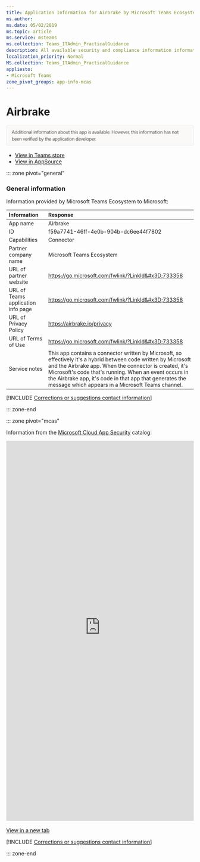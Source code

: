 ```yaml
---
title: Application Information for Airbrake by Microsoft Teams Ecosystem
ms.author: 
ms.date: 05/02/2019
ms.topic: article
ms.service: msteams
ms.collection: Teams_ITAdmin_PracticalGuidance
description: All available security and compliance information information for Airbrake, its data handling policies, its Microsoft Cloud App Security app catalog information, and security/compliance information in the CSA STAR registry.
localization_priority: Normal
MS.collection: Teams_ITAdmin_PracticalGuidance
appliesto:
- Microsoft Teams
zone_pivot_groups: app-info-mcas
---
```

# Airbrake

<p></p><img alt="Non-attested image" src="./images/unattested.png" width="650"/>

* <a href="https://teams.microsoft.com/l/app/f59a7741-46ff-4e0b-904b-dc6ee44f7802" target="_blank">View in Teams store</a>
* <a href="https://appsource.microsoft.com/en-us/product/office/WA104381562" target="_blank">View in AppSource</a>

::: zone pivot="general"

### General information

Information provided by Microsoft Teams Ecosystem to Microsoft:

| **Information** | **Response** |
|:----------------|:-------------|
| App name | Airbrake |
| ID | f59a7741-46ff-4e0b-904b-dc6ee44f7802 |
| Capabilities | Connector |
| Partner company name | Microsoft Teams Ecosystem |
| URL of partner website | <https://go.microsoft.com/fwlink/?LinkId&#x3D;733358> |
| URL of Teams application info page | <https://go.microsoft.com/fwlink/?LinkId&#x3D;733358> |
| URL of Privacy Policy | <https://airbrake.io/privacy> |
| URL of Terms of Use | <https://go.microsoft.com/fwlink/?LinkId&#x3D;733358> |
| Service notes | This app contains a connector written by Microsoft, so effectively it&#x27;s a hybrid between code written by Microsoft and the Airbrake app. When the connector is created, it&#x27;s Microsoft&#x27;s code that&#x27;s running. When an event occurs in the Airbrake app, it&#x27;s code in that app that generates the message which appears in a Microsoft Teams channel. |

 [!INCLUDE [Corrections or suggestions contact information](./includes/corrections-or-suggestions.md)]

::: zone-end


::: zone pivot="mcas"

Information from the [Microsoft Cloud App Security](https://www.microsoft.com/en-us/enterprise-mobility-security/cloud-app-security) catalog:

<iframe height='1020' title='Microsoft Cloud App Security Information' src='https://3ca685143b5b46b4b0e5266dadf2e97c.codepen.website/#/dashboard/20430' frameborder='no'  style='width: 100%;'></iframe>

<a href="https://3ca685143b5b46b4b0e5266dadf2e97c.codepen.website/#/dashboard/20430" target="_blank">View in a new tab</a>

[!INCLUDE [Corrections or suggestions contact information](./includes/corrections-or-suggestions.md)]

::: zone-end

